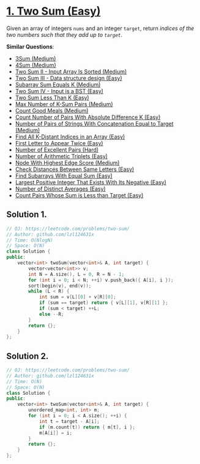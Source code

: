 # [1. Two Sum (Easy)](https://leetcode.com/problems/two-sum)

<p>Given an array of integers <code>nums</code>&nbsp;and an integer <code>target</code>, return <em>indices of the two numbers such that they add up to <code>target</code></em>.</p>




**Similar Questions**:
* [3Sum (Medium)](https://leetcode.com/problems/3sum)
* [4Sum (Medium)](https://leetcode.com/problems/4sum)
* [Two Sum II - Input Array Is Sorted (Medium)](https://leetcode.com/problems/two-sum-ii-input-array-is-sorted)
* [Two Sum III - Data structure design (Easy)](https://leetcode.com/problems/two-sum-iii-data-structure-design)
* [Subarray Sum Equals K (Medium)](https://leetcode.com/problems/subarray-sum-equals-k)
* [Two Sum IV - Input is a BST (Easy)](https://leetcode.com/problems/two-sum-iv-input-is-a-bst)
* [Two Sum Less Than K (Easy)](https://leetcode.com/problems/two-sum-less-than-k)
* [Max Number of K-Sum Pairs (Medium)](https://leetcode.com/problems/max-number-of-k-sum-pairs)
* [Count Good Meals (Medium)](https://leetcode.com/problems/count-good-meals)
* [Count Number of Pairs With Absolute Difference K (Easy)](https://leetcode.com/problems/count-number-of-pairs-with-absolute-difference-k)
* [Number of Pairs of Strings With Concatenation Equal to Target (Medium)](https://leetcode.com/problems/number-of-pairs-of-strings-with-concatenation-equal-to-target)
* [Find All K-Distant Indices in an Array (Easy)](https://leetcode.com/problems/find-all-k-distant-indices-in-an-array)
* [First Letter to Appear Twice (Easy)](https://leetcode.com/problems/first-letter-to-appear-twice)
* [Number of Excellent Pairs (Hard)](https://leetcode.com/problems/number-of-excellent-pairs)
* [Number of Arithmetic Triplets (Easy)](https://leetcode.com/problems/number-of-arithmetic-triplets)
* [Node With Highest Edge Score (Medium)](https://leetcode.com/problems/node-with-highest-edge-score)
* [Check Distances Between Same Letters (Easy)](https://leetcode.com/problems/check-distances-between-same-letters)
* [Find Subarrays With Equal Sum (Easy)](https://leetcode.com/problems/find-subarrays-with-equal-sum)
* [Largest Positive Integer That Exists With Its Negative (Easy)](https://leetcode.com/problems/largest-positive-integer-that-exists-with-its-negative)
* [Number of Distinct Averages (Easy)](https://leetcode.com/problems/number-of-distinct-averages)
* [Count Pairs Whose Sum is Less than Target (Easy)](https://leetcode.com/problems/count-pairs-whose-sum-is-less-than-target)

## Solution 1.

```cpp
// OJ: https://leetcode.com/problems/two-sum/
// Author: github.com/lzl124631x
// Time: O(NlogN)
// Space: O(N)
class Solution {
public:
    vector<int> twoSum(vector<int>& A, int target) {
        vector<vector<int>> v; 
        int N = A.size(), L = 0, R = N - 1;
        for (int i = 0; i < N; ++i) v.push_back({ A[i], i });
        sort(begin(v), end(v));
        while (L < R) {
            int sum = v[L][0] + v[R][0];
            if (sum == target) return { v[L][1], v[R][1] };
            if (sum < target) ++L;
            else --R;
        }
        return {};
    }
};
```

## Solution 2.

```cpp
// OJ: https://leetcode.com/problems/two-sum/
// Author: github.com/lzl124631x
// Time: O(N)
// Space: O(N)
class Solution {
public:
    vector<int> twoSum(vector<int>& A, int target) {
        unordered_map<int, int> m;
        for (int i = 0; i < A.size(); ++i) {
            int t = target - A[i];
            if (m.count(t)) return { m[t], i };
            m[A[i]] = i;
        }
        return {};
    }
};
```